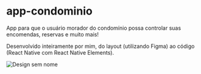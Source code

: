 ﻿# app-condominio
App para que o usuário morador do condomínio possa controlar suas encomendas, reservas e muito mais!

Desenvolvido inteiramente por mim, do layout (utilizando Figma) ao código (React Native com React Native Elements).

![Design sem nome](https://github.com/barbara-teresa-toledo/app-condominio/assets/97132820/719635ca-81d4-4a57-a91c-d723c352f6f5)
